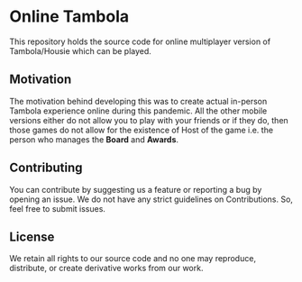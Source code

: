 # Online Tambola
This repository holds the source code for online multiplayer version of Tambola/Housie which can be played.

## Motivation
The motivation behind developing this was to create actual in-person Tambola experience online during this pandemic. All the other mobile versions either do not allow you
to play with your friends or if they do, then those games do not allow for the existence of Host of the game i.e. the person who manages the **Board** and **Awards**.

## Contributing
You can contribute by suggesting us a feature or reporting a bug by opening an issue. We do not have any strict guidelines on Contributions. So, feel free to submit issues.

## License
We retain all rights to our source code and no one may reproduce, distribute, or create derivative works from our work.
